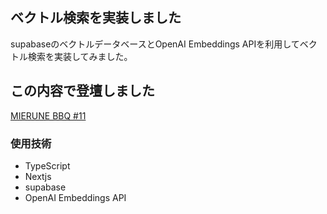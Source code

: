 ## ベクトル検索を実装しました

supabaseのベクトルデータベースとOpenAI Embeddings APIを利用してベクトル検索を実装してみました。  

## この内容で登壇しました  
[MIERUNE BBQ #11](https://mierune.connpass.com/event/330072/)

### 使用技術
- TypeScript
- Nextjs
- supabase
- OpenAI Embeddings API

